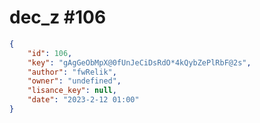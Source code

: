 
# dec_z #106
                
```JSON
{
    "id": 106,
    "key": "gAgGeObMpX@0fUnJeCiDsRdO*4kQybZePlRbF@2s",
    "author": "fwRelik",
    "owner": "undefined",
    "lisance_key": null,
    "date": "2023-2-12 01:00"
}
```
    